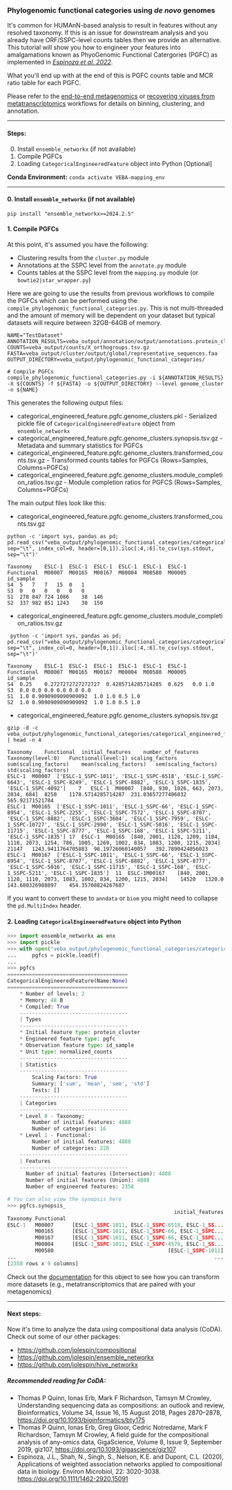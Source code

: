 ### Phylogenomic functional categories using *de novo* genomes
It's common for HUMAnN-based analysis to result in features without any resolved taxonomy.  If this is an issue for downstream analysis and you already have ORF/SSPC-level counts tables then we provide an alternative.  This tutorial will show you how to engineer your features into amalgamations known as PhyoGenomic Functional Catergories (PGFC) as implemented in [*Espinoza et al. 2022*](https://academic.oup.com/pnasnexus/article/1/5/pgac239/6762943).

What you'll end up with at the end of this is PGFC counts table and MCR ratio table for each PGFC.

Please refer to the [end-to-end metagenomics](end-to-end_metagenomics.md) or [recovering viruses from metatranscriptomics](recovering_viruses_from_metatranscriptomics.md) workflows for details on binning, clustering, and annotation.

_____________________________________________________

#### Steps:
0. Install `ensemble_networkx` (if not available)
1. Compile PGFCs
2. Loading `CategoricalEngineeredFeature` object into Python [Optional]

**Conda Environment:** `conda activate VEBA-mapping_env`
_______________________________________________________

#### 0. Install `ensemble_networkx` (if not available)

```
pip install "ensemble_networkx>=2024.2.5"
```

#### 1. Compile PGFCs

At this point, it's assumed you have the following: 

* Clustering results from the `cluster.py` module
* Annotations at the SSPC level from the `annotate.py` module
* Counts tables at the SSPC level from the `mapping.py` module (or `bowtie2|star_wrapper.py`)


Here we are going to use the results from previous workflows to compile the PGFCs which can be performed using the `compile_phylogenomic_functional_categories.py`.  This is not multi-threaded and the amount of memory will be dependent on your dataset but typical datasets will require between 32GB-64GB of memory. 


```
NAME="TestDataset"
ANNOTATION_RESULTS=veba_output/annotation/output/annotations.protein_clusters.tsv.gz
COUNTS=veba_output/counts/X_orthogroups.tsv.gz
FASTA=veba_output/cluster/output/global/representative_sequences.faa
OUTPUT_DIRECTORY=veba_output/phylogenomic_functional_categories/

# Compile PGFCs
compile_phylogenomic_functional_categories.py -i ${ANNOTATION_RESULTS} -X ${COUNTS} -f ${FASTA} -o ${OUTPUT_DIRECTORY} --level genome_cluster -n ${NAME}
```

This generates the following output files:

* categorical_engineered_feature.pgfc.genome_clusters.pkl - Serialized pickle file of `CategoricalEngineeredFeature` object from `ensemble_networkx`  
* categorical_engineered_feature.pgfc.genome_clusters.synopsis.tsv.gz - Metadata and summary statistics for PGFCs
* categorical_engineered_feature.pgfc.genome_clusters.transformed_counts.tsv.gz - Transformed counts tables for PGFCs (Rows=Samples, Columns=PGFCs)
* categorical_engineered_feature.pgfc.genome_clusters.module_completion_ratios.tsv.gz - Module completion ratios for PGFCS (Rows=Samples, Columns=PGFCs)


The main output files look like this: 

* categorical_engineered_feature.pgfc.genome_clusters.transformed_counts.tsv.gz

```
python -c 'import sys, pandas as pd; pd.read_csv("veba_output/phylogenomic_functional_categories/categorical_engineered_feature.pgfc.genome_clusters.transformed_counts.tsv.gz", sep="\t", index_col=0, header=[0,1]).iloc[:4,:6].to_csv(sys.stdout, sep="\t")'

Taxonomy	ESLC-1	ESLC-1	ESLC-1	ESLC-1	ESLC-1	ESLC-1
Functional	M00007	M00165	M00167	M00004	M00580	M00005
id_sample
S4	5	7	7	15	0	1
S3	0	0	0	0	0	0
S1	278	847	724	1086	38	146
S2	337	982	851	1243	30	150
```

* categorical_engineered_feature.pgfc.genome_clusters.module_completion_ratios.tsv.gz

```
 python -c 'import sys, pandas as pd; pd.read_csv("veba_output/phylogenomic_functional_categories/categorical_engineered_feature.pgfc.genome_clusters.module_completion_ratios.tsv.gz", sep="\t", index_col=0, header=[0,1]).iloc[:4,:6].to_csv(sys.stdout, sep="\t")'

Taxonomy	ESLC-1	ESLC-1	ESLC-1	ESLC-1	ESLC-1	ESLC-1
Functional	M00007	M00165	M00167	M00004	M00580	M00005
id_sample
S4	0.25	0.2727272727272727	0.4285714285714285	0.625	0.0	1.0
S3	0.0	0.0	0.0	0.0	0.0	0.0
S1	1.0	0.9090909090909092	1.0	1.0	0.5	1.0
S2	1.0	0.9090909090909092	1.0	1.0	0.5	1.0
```

* categorical_engineered_feature.pgfc.genome_clusters.synopsis.tsv.gz

```
gzip -d -c veba_output/phylogenomic_functional_categories/categorical_engineered_feature.pgfc.genome_clusters.synopsis.tsv.gz | head -n 4

Taxonomy	Functional	initial_features	number_of_features	Taxonomy(level:0)	Functional(level:1)	scaling_factors	sum(scaling_factors)	mean(scaling_factors)	sem(scaling_factors)	std(scaling_factors)
ESLC-1	M00007	['ESLC-1_SSPC-1011', 'ESLC-1_SSPC-6518', 'ESLC-1_SSPC-6643', 'ESLC-1_SSPC-8249', 'ESLC-1_SSPC-8882', 'ESLC-1_SSPC-1835', 'ESLC-1_SSPC-4092']	7	ESLC-1	M00007	[840, 930, 1026, 663, 2073, 2034, 684]	8250	1178.5714285714287	231.03657277406032	565.92171521784
ESLC-1	M00165	['ESLC-1_SSPC-1011', 'ESLC-1_SSPC-66', 'ESLC-1_SSPC-8954', 'ESLC-1_SSPC-2255', 'ESLC-1_SSPC-7572', 'ESLC-1_SSPC-8707', 'ESLC-1_SSPC-8882', 'ESLC-1_SSPC-3604', 'ESLC-1_SSPC-7959', 'ESLC-1_SSPC-10727', 'ESLC-1_SSPC-2990', 'ESLC-1_SSPC-5016', 'ESLC-1_SSPC-11715', 'ESLC-1_SSPC-8777', 'ESLC-1_SSPC-168', 'ESLC-1_SSPC-5211', 'ESLC-1_SSPC-1835']	17	ESLC-1	M00165	[840, 2001, 1128, 1209, 1104, 1110, 2073, 1254, 786, 1005, 1269, 1002, 834, 1083, 1200, 1215, 2034]	21147	1243.9411764705883	98.19726060140057	392.7890424056023
ESLC-1	M00167	['ESLC-1_SSPC-1011', 'ESLC-1_SSPC-66', 'ESLC-1_SSPC-8954', 'ESLC-1_SSPC-8707', 'ESLC-1_SSPC-8882', 'ESLC-1_SSPC-8777', 'ESLC-1_SSPC-5016', 'ESLC-1_SSPC-11715', 'ESLC-1_SSPC-168', 'ESLC-1_SSPC-5211', 'ESLC-1_SSPC-1835']	11	ESLC-1M00167	[840, 2001, 1128, 1110, 2073, 1083, 1002, 834, 1200, 1215, 2034]	14520	1320.0	143.680326988897	454.35708824267687
```

If you want to convert these to `anndata` or `biom` you might need to collapse the `pd.MultiIndex` header.


#### 2. Loading `CategoricalEngineeredFeature` object into Python

```python
>>> import ensemble_networkx as enx
>>> import pickle
>>> with open("veba_output/phylogenomic_functional_categories/categorical_engineered_feature.pgfc.genome_clusters.pkl", "rb") as f:
...     pgfcs = pickle.load(f)
...
>>> pgfcs
=======================================
CategoricalEngineeredFeature(Name:None)
=======================================
    * Number of levels: 2
    * Memory: 48 B
    * Compiled: True
    -----------------------------------
    | Types
    -----------------------------------
    * Initial feature type: protein_cluster
    * Engineered feature type: pgfc
    * Observation feature type: id_sample
    * Unit type: normalized_counts
    -----------------------------------
    | Statistics
    -----------------------------------
        Scaling Factors: True
        Summary: ['sum', 'mean', 'sem', 'std']
        Tests: []
    -----------------------------------
    | Categories
    -----------------------------------
    * Level 0 - Taxonomy:
        Number of initial features: 4888
        Number of categories: 16
    * Level 1 - Functional:
        Number of initial features: 4888
        Number of categories: 228
    -----------------------------------
    | Features
    -----------------------------------
      Number of initial features (Intersection): 4888
      Number of initial features (Union): 4888
      Number of engineered features: 2358

# You can also view the synopsis here
>>> pgfcs.synopsis_
                                                      initial_features number_of_features Taxonomy(level:0) Functional(level:1)  ... sum(scaling_factors) mean(scaling_factors) sem(scaling_factors) std(scaling_factors)
Taxonomy Functional                                                                                                              ...
ESLC-1   M00007      [ESLC-1_SSPC-1011, ESLC-1_SSPC-6518, ESLC-1_SS...                  7            ESLC-1              M00007  ...                 8250           1178.571429           231.036573           565.921715
         M00165      [ESLC-1_SSPC-1011, ESLC-1_SSPC-66, ESLC-1_SSPC...                 17            ESLC-1              M00165  ...                21147           1243.941176            98.197261           392.789042
         M00167      [ESLC-1_SSPC-1011, ESLC-1_SSPC-66, ESLC-1_SSPC...                 11            ESLC-1              M00167  ...                14520                1320.0           143.680327           454.357088
         M00004      [ESLC-1_SSPC-1011, ESLC-1_SSPC-4578, ESLC-1_SS...                 17            ESLC-1              M00004  ...                23766                1398.0           162.252051           649.008203
         M00580                                     [ESLC-1_SSPC-1011]                  1            ESLC-1              M00580  ...                  840                 840.0                  NaN                  0.0
...                                                                ...                ...               ...                 ...  ...                  ...                   ...                  ...                  ...
[2358 rows x 9 columns]

```

Check out the [documentation](https://github.com/jolespin/ensemble_networkx?tab=readme-ov-file#feature-engineering-using-categories) for this object to see how you can transform more datasets (e.g., metatranscriptomics that are paired with your metagenomics)
_____________________________________________________

#### Next steps:

Now it's time to analyze the data using compositional data analysis (CoDA).  Check out some of our other packages: 

* https://github.com/jolespin/compositional
* https://github.com/jolespin/ensemble_networkx
* https://github.com/jolespin/hive_networkx


##### Recommended reading for CoDA:

* Thomas P Quinn, Ionas Erb, Mark F Richardson, Tamsyn M Crowley, Understanding sequencing data as compositions: an outlook and review, Bioinformatics, Volume 34, Issue 16, 15 August 2018, Pages 2870–2878, https://doi.org/10.1093/bioinformatics/bty175
* Thomas P Quinn, Ionas Erb, Greg Gloor, Cedric Notredame, Mark F Richardson, Tamsyn M Crowley, A field guide for the compositional analysis of any-omics data, GigaScience, Volume 8, Issue 9, September 2019, giz107, https://doi.org/10.1093/gigascience/giz107
* Espinoza, J.L., Shah, N., Singh, S., Nelson, K.E. and Dupont, C.L. (2020), Applications of weighted association networks applied to compositional data in biology. Environ Microbiol, 22: 3020-3038. https://doi.org/10.1111/1462-2920.15091
